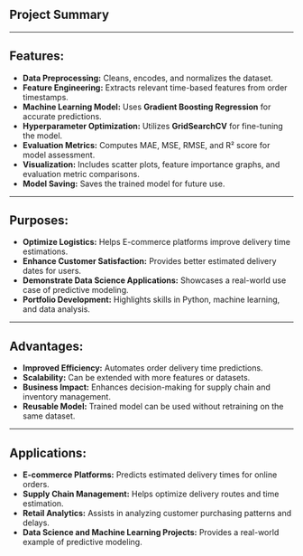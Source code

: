 ## Project Summary

---

## Features:
- **Data Preprocessing:** Cleans, encodes, and normalizes the dataset.
- **Feature Engineering:** Extracts relevant time-based features from order timestamps.
- **Machine Learning Model:** Uses **Gradient Boosting Regression** for accurate predictions.
- **Hyperparameter Optimization:** Utilizes **GridSearchCV** for fine-tuning the model.
- **Evaluation Metrics:** Computes MAE, MSE, RMSE, and R² score for model assessment.
- **Visualization:** Includes scatter plots, feature importance graphs, and evaluation metric comparisons.
- **Model Saving:** Saves the trained model for future use.

---

## Purposes:
- **Optimize Logistics:** Helps E-commerce platforms improve delivery time estimations.
- **Enhance Customer Satisfaction:** Provides better estimated delivery dates for users.
- **Demonstrate Data Science Applications:** Showcases a real-world use case of predictive modeling.
- **Portfolio Development:** Highlights skills in Python, machine learning, and data analysis.

---

## Advantages:
- **Improved Efficiency:** Automates order delivery time predictions.
- **Scalability:** Can be extended with more features or datasets.
- **Business Impact:** Enhances decision-making for supply chain and inventory management.
- **Reusable Model:** Trained model can be used without retraining on the same dataset.

---

## Applications:
- **E-commerce Platforms:** Predicts estimated delivery times for online orders.
- **Supply Chain Management:** Helps optimize delivery routes and time estimation.
- **Retail Analytics:** Assists in analyzing customer purchasing patterns and delays.
- **Data Science and Machine Learning Projects:** Provides a real-world example of predictive modeling.

